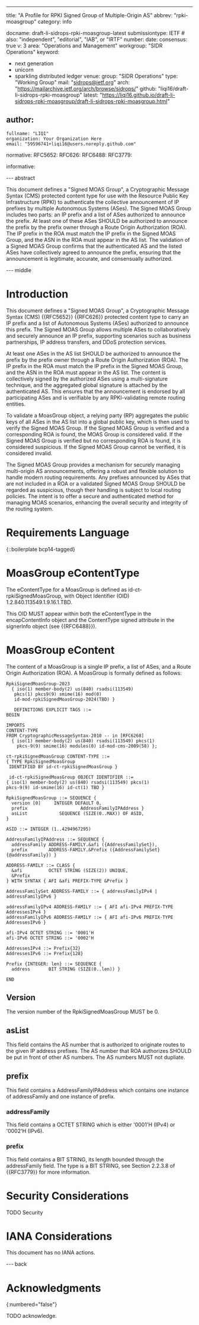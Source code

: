 ---
title: "A Profile for RPKI Signed Group of Multiple-Origin AS"
abbrev: "rpki-moasgroup"
category: info

docname: draft-li-sidrops-rpki-moasgroup-latest
submissiontype: IETF  # also: "independent", "editorial", "IAB", or "IRTF"
number:
date:
consensus: true
v: 3
area: "Operations and Management"
workgroup: "SIDR Operations"
keyword:
 - next generation
 - unicorn
 - sparkling distributed ledger
venue:
  group: "SIDR Operations"
  type: "Working Group"
  mail: "sidrops@ietf.org"
  arch: "https://mailarchive.ietf.org/arch/browse/sidrops/"
  github: "liqi16/draft-li-sidrops-rpki-moasgroup"
  latest: "https://liqi16.github.io/draft-li-sidrops-rpki-moasgroup/draft-li-sidrops-rpki-moasgroup.html"

author:
 -
    fullname: "LIQI"
    organization: Your Organization Here
    email: "59596741+liqi16@users.noreply.github.com"

normative:
  RFC5652:
  RFC626:
  RFC6488:
  RFC3779:

informative:


--- abstract

This document defines a "Signed MOAS Group", a Cryptographic Message Syntax (CMS) protected content type for use with the Resource Public Key Infrastructure (RPKI) to authenticate the collective announcement of IP prefixes by multiple Autonomous Systems (ASes). The Signed MOAS Group includes two parts: an IP prefix and a list of ASes authorized to announce the prefix. At least one of these ASes SHOULD be authorized to announce the prefix by the prefix owner through a Route Origin Authorization (ROA). The IP prefix in the ROA must match the IP prefix in the Signed MOAS Group, and the ASN in the ROA must appear in the AS list. The validation of a Signed MOAS Group confirms that the authenticated AS and the listed ASes have collectively agreed to announce the prefix, ensuring that the announcement is legitimate, accurate, and consensually authorized.


--- middle

# Introduction

This document defines a "Signed MOAS Group", a Cryptographic Message Syntax (CMS) {{RFC5652}} {{RFC626}} protected content type to carry an IP prefix and a list of Autonomous Systems (ASes) authorized to announce this prefix. The Signed MOAS Group allows multiple ASes to collaboratively and securely announce an IP prefix, supporting scenarios such as business partnerships, IP address transfers, and DDoS protection services.

At least one ASes in the AS list SHOULD be authorized to announce the prefix by the prefix owner through a Route Origin Authorization (ROA). The IP prefix in the ROA must match the IP prefix in the Signed MOAS Group, and the ASN in the ROA must appear in the AS list. The content is collectively signed by the authorized ASes using a multi-signature technique, and the aggregated global signature is attached by the authenticated AS. This ensures that the announcement is endorsed by all participating ASes and is verifiable by any RPKI-validating remote routing entities.

To validate a MoasGroup object, a relying party (RP) aggregates the public keys of all ASes in the AS list into a global public key, which is then used to verify the Signed MOAS Group. If the Signed MOAS Group is verified and a corresponding ROA is found, the MOAS Group is considered valid. If the Signed MOAS Group is verified but no corresponding ROA is found, it is considered suspicious. If the Signed MOAS Group cannot be verified, it is considered invalid.

The Signed MOAS Group provides a mechanism for securely managing multi-origin AS announcements, offering a robust and flexible solution to handle modern routing requirements. Any prefixes announced by ASes that are not included in a ROA or a validated Signed MOAS Group SHOULD be regarded as suspicious, though their handling is subject to local routing policies. The intent is to offer a secure and authenticated method for managing MOAS scenarios, enhancing the overall security and integrity of the routing system.


# Requirements Language

{::boilerplate bcp14-tagged}

# MoasGroup eContentType

The eContentType for a MoasGroup is defined as id-ct-rpkiSignedMoasGroup, with Object Identifier (OID) 1.2.840.113549.1.9.16.1.TBD.

This OID MUST appear within both the eContentType in the encapContentInfo object and the ContentType signed attribute in the signerInfo object (see {{RFC6488}}).

# MoasGroup eContent

The content of a MoasGroup is a single IP prefix, a list of ASes, and a Route Origin Authorization (ROA). A MoasGroup is formally defined as follows:

~~~
RpkiSignedMoasGroup-2023
  { iso(1) member-body(2) us(840) rsadsi(113549)
   pkcs(1) pkcs9(9) smime(16) mod(0)
   id-mod-rpkiSignedMoasGroup-2024(TBD) }
   
   DEFINITIONS EXPLICIT TAGS ::=
BEGIN

IMPORTS
CONTENT-TYPE
FROM CryptographicMessageSyntax-2010 -- in [RFC6268]
  { iso(1) member-body(2) us(840) rsadsi(113549) pkcs(1)
    pkcs-9(9) smime(16) modules(0) id-mod-cms-2009(58) };

ct-rpkiSignedMoasGroup CONTENT-TYPE ::=
{ TYPE RpkiSignedMoasGroup
 IDENTIFIED BY id-ct-rpkiSignedMoasGroup }

 id-ct-rpkiSignedMoasGroup OBJECT IDENTIFIER ::=
{ iso(1) member-body(2) us(840) rsadsi(113549) pkcs(1)
pkcs-9(9) id-smime(16) id-ct(1) TBD }

RpkiSignedMoasGroup ::= SEQUENCE {
  version [0]     INTEGER DEFAULT 0,
  prefix					AddressFamilyIPAddress }
  asList      		SEQUENCE (SIZE(0..MAX)) OF ASID,
}

ASID ::= INTEGER (1..4294967295)

AddressFamilyIPAddress ::= SEQUENCE {
  addressFamily ADDRESS-FAMILY.&afi ({AddressFamilySet}),
  prefix        ADDRESS-FAMILY.&Prefix ({AddressFamilySet}{@addressFamily}) }

ADDRESS-FAMILY ::= CLASS {
  &afi          OCTET STRING (SIZE(2)) UNIQUE,
  &Prefix
} WITH SYNTAX { AFI &afi PREFIX-TYPE &Prefix }

AddressFamilySet ADDRESS-FAMILY ::= { addressFamilyIPv4 | addressFamilyIPv6 }

addressFamilyIPv4 ADDRESS-FAMILY ::= { AFI afi-IPv4 PREFIX-TYPE AddressesIPv4 }
addressFamilyIPv6 ADDRESS-FAMILY ::= { AFI afi-IPv6 PREFIX-TYPE AddressesIPv6 }

afi-IPv4 OCTET STRING ::= '0001'H
afi-IPv6 OCTET STRING ::= '0002'H

AddressesIPv4 ::= Prefix{32}
AddressesIPv6 ::= Prefix{128}

Prefix {INTEGER: len} ::= SEQUENCE {
  address       BIT STRING (SIZE(0..len)) }

END
~~~

## Version

The version number of the RpkiSignedMoasGroup MUST be 0.

## asList

This field contains the AS number that is authorized to originate routes to the given IP address prefixes. The AS number that ROA authorizes SHOULD be put in front of other AS numbers. The AS numbers MUST not dupliate.

## prefix

This field contains a AddressFamilyIPAddress which contains one instance of addressFamily and one instance of prefix.

### addressFamily

This field contains a OCTET STRING which is either '0001'H (IPv4) or '0002'H (IPv6).

### prefix

This field contains a BIT STRING, its length bounded through the addressFamily field. The type is a BIT STRING, see Section 2.2.3.8 of {{RFC3779}} for more information.

# Security Considerations

TODO Security


# IANA Considerations

This document has no IANA actions.


--- back

# Acknowledgments
{:numbered="false"}

TODO acknowledge.
